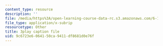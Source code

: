 ```yaml
---
content_type: resource
description: ''
file: /media/https%3A/open-learning-course-data-rc.s3.amazonaws.com/6-189-multicore-programming-primer-january-iap-2007/9c6723e6064150ca9411df8681d0e76f_vhIwuNJzVG4.vtt
file_type: application/x-subrip
resourcetype: Other
title: 3play caption file
uid: 9c6723e6-0641-50ca-9411-df8681d0e76f
---
```

